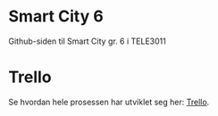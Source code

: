 # Smart City 6
Github-siden til Smart City gr. 6 i TELE3011

# Trello
Se hvordan hele prosessen har utviklet seg her: [Trello](https://trello.com/b/EhIYVnEM/tele3011-smart-city-6).